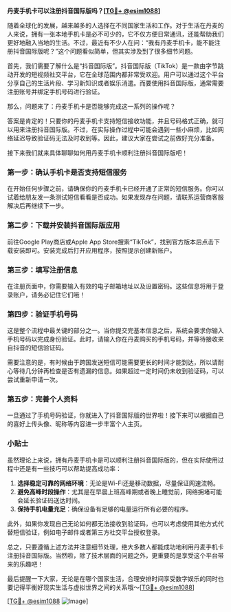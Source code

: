 **丹麦手机卡可以注册抖音国际版吗？[[TG💪+ @esim1088](https://t.me/s/esim1088)]**

随着全球化的发展，越来越多的人选择在不同国家生活和工作。对于生活在丹麦的人来说，拥有一张本地手机卡是必不可少的，它不仅方便日常通讯，还能帮助我们更好地融入当地的生活。不过，最近有不少人在问：“我有丹麦手机卡，能不能注册抖音国际版呢？”这个问题看似简单，但其实涉及到了很多细节问题。

首先，我们需要了解什么是“抖音国际版”。抖音国际版（TikTok）是一款由字节跳动开发的短视频社交平台，它在全球范围内都非常受欢迎。用户可以通过这个平台分享自己的生活片段、学习新知识或者娱乐消遣。而要使用抖音国际版，通常需要注册账号并绑定手机号码进行验证。

那么，问题来了：丹麦手机卡是否能够完成这一系列的操作呢？

答案是肯定的！只要你的丹麦手机卡支持短信接收功能，并且号码格式正确，就可以用来注册抖音国际版。不过，在实际操作过程中可能会遇到一些小麻烦，比如网络延迟导致验证码无法及时收到等。因此，建议大家在尝试之前做好充分准备。

接下来我们就来具体聊聊如何用丹麦手机卡顺利注册抖音国际版吧！

### 第一步：确认手机卡是否支持短信服务

在开始任何步骤之前，请确保你的丹麦手机卡已经开通了正常的短信服务。你可以试着给朋友发一条测试短信看看是否成功。如果发现存在问题，请联系运营商客服解决后再继续下一步。

### 第二步：下载并安装抖音国际版应用

前往Google Play商店或Apple App Store搜索“TikTok”，找到官方版本后点击下载安装即可。安装完成后打开应用程序，按照提示创建新账户。

### 第三步：填写注册信息

在注册页面中，你需要输入有效的电子邮箱地址以及设置密码。这些信息将用于登录账户，请务必记住它们哦！

### 第四步：验证手机号码

这是整个流程中最关键的部分之一。当你提交完基本信息之后，系统会要求你输入手机号码以完成身份验证。此时，请输入你在丹麦购买的手机号码，并等待接收来自抖音的短信验证码。

需要注意的是，有时候由于跨国发送短信可能需要更长的时间才能到达，所以请耐心等待几分钟再检查是否有遗漏的信息。如果超过一定时间仍未收到验证码，可以尝试重新申请一次。

### 第五步：完善个人资料

一旦通过了手机号码验证，你就进入了抖音国际版的世界啦！接下来可以根据自己的喜好上传头像、昵称等内容进一步丰富个人主页。

### 小贴士

虽然理论上来说，拥有丹麦手机卡是可以顺利注册抖音国际版的，但在实际使用过程中还是有一些技巧可以帮助提高成功率：

1. **选择稳定可靠的网络环境**：无论是Wi-Fi还是移动数据，尽量保证网速流畅。
2. **避免高峰时段操作**：尤其是在早晨上班高峰期或者晚上睡觉前，网络拥堵可能会延长验证码送达时间。
3. **保持手机电量充足**：确保设备有足够的电量运行所有必要的程序。

此外，如果你发现自己无论如何都无法接收到验证码，也可以考虑使用其他方式代替短信验证，例如电子邮件或者第三方社交平台授权登录。

总之，只要遵循上述方法并注意细节处理，绝大多数人都能成功地利用丹麦手机卡注册抖音国际版。当然啦，除了技术层面的问题之外，更重要的是享受这个平台带来的乐趣吧！

最后提醒一下大家，无论是在哪个国家生活，合理安排时间享受数字娱乐的同时也要记得平衡好现实生活与虚拟世界之间的关系哦～[[TG💪+ @esim1088](https://t.me/s/esim1088)]

[[TG💪+ @esim1088](https://t.me/s/esim1088) ![Image](https://i.postimg.cc/4NQfJmqS/Snipaste-2025-05-13-00-14-12.png)]
